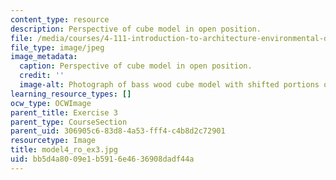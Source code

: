 ```yaml
---
content_type: resource
description: Perspective of cube model in open position.
file: /media/courses/4-111-introduction-to-architecture-environmental-design-spring-2014/bb5d4a8009e1b5916e4636908dadf44a_model4_ro_ex3.jpg
file_type: image/jpeg
image_metadata:
  caption: Perspective of cube model in open position.
  credit: ''
  image-alt: Photograph of bass wood cube model with shifted portions of the cube.
learning_resource_types: []
ocw_type: OCWImage
parent_title: Exercise 3
parent_type: CourseSection
parent_uid: 306905c6-83d8-4a53-fff4-c4b8d2c72901
resourcetype: Image
title: model4_ro_ex3.jpg
uid: bb5d4a80-09e1-b591-6e46-36908dadf44a
---
```


